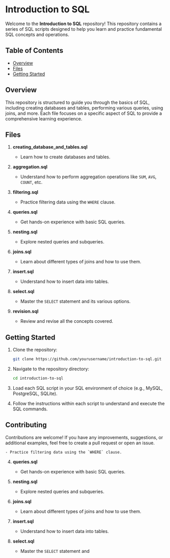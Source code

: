# Introduction to SQL

Welcome to the **Introduction to SQL** repository! This repository contains a series of SQL scripts designed to help you learn and practice fundamental SQL concepts and operations.

## Table of Contents

- [Overview](#overview)
- [Files](#files)
- [Getting Started](#getting-started)


## Overview

This repository is structured to guide you through the basics of SQL, including creating databases and tables, performing various queries, using joins, and more. Each file focuses on a specific aspect of SQL to provide a comprehensive learning experience.

## Files

1. **creating_database_and_tables.sql**
    - Learn how to create databases and tables.
  
2. **aggregation.sql**
    - Understand how to perform aggregation operations like `SUM`, `AVG`, `COUNT`, etc.
  
3. **filtering.sql**
    - Practice filtering data using the `WHERE` clause.

4. **queries.sql**
    - Get hands-on experience with basic SQL queries.

5. **nesting.sql**
    - Explore nested queries and subqueries.

6. **joins.sql**
    - Learn about different types of joins and how to use them.

7. **insert.sql**
    - Understand how to insert data into tables.

8. **select.sql**
    - Master the `SELECT` statement and its various options.

9. **revision.sql**
    - Review and revise all the concepts covered.

## Getting Started

1. Clone the repository:
    ```bash
    git clone https://github.com/yourusername/introduction-to-sql.git
    ```

2. Navigate to the repository directory:
    ```bash
    cd introduction-to-sql
    ```

3. Load each SQL script in your SQL environment of choice (e.g., MySQL, PostgreSQL, SQLite).

4. Follow the instructions within each script to understand and execute the SQL commands.

## Contributing

Contributions are welcome! If you have any improvements, suggestions, or additional examples, feel free to create a pull request or open an issue.


    - Practice filtering data using the `WHERE` clause.

4. **queries.sql**
    - Get hands-on experience with basic SQL queries.

5. **nesting.sql**
    - Explore nested queries and subqueries.

6. **joins.sql**
    - Learn about different types of joins and how to use them.

7. **insert.sql**
    - Understand how to insert data into tables.

8. **select.sql**
    - Master the `SELECT` statement and
